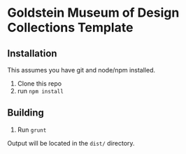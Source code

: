 # Goldstein Museum of Design Collections Template

## Installation

This assumes you have git and node/npm installed.

1. Clone this repo
2. run `npm install`

## Building

1. Run `grunt`

Output will be located in the `dist/` directory.

